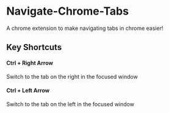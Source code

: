 # Navigate-Chrome-Tabs

A chrome extension to make navigating tabs in chrome easier!

## Key Shortcuts

#### Ctrl + Right Arrow

Switch to the tab on the right in the focused window

#### Ctrl + Left Arrow

Switch to the tab on the left in the focused window
